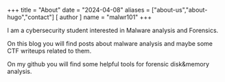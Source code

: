 +++
title = "About"
date = "2024-04-08"
aliases = ["about-us","about-hugo","contact"]
[ author ]
  name = "malwr101"
+++

I am a cybersecurity student interested in Malware analysis and Forensics.

On this blog you will find posts about malware analysis and maybe some CTF writeups related to them. 

On my github you will find some helpful tools for forensic disk&memory analysis.